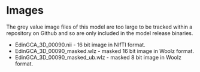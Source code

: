 # Images

The grey value image files of this model are too large to be tracked within
a repository on Github and so are only included in the model release binaries.

* EdinGCA_3D_00090.nii - 16 bit image in NIfTI format.  
* EdinGCA_3D_00090_masked.wlz - masked 16 bit image in Woolz format.  
* EdinGCA_3D_00090_masked_ub.wlz - masked 8 bit image in Woolz format.

